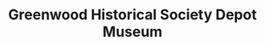 ---
layout: repo
title: "Greenwood Historical Society Depot Museum"
id: 11385
permalink: repos/11385/
---